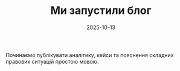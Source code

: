 ﻿---
title: "Ми запустили блог"
date: "2025-10-13"
slug: "mi-zapustyly-blog"
summary: "Про що та для кого ми будемо писати."
cover: "/brand/hero-albina-2.png"
---

Починаємо публікувати аналітику, кейси та пояснення складних правових ситуацій простою мовою.
